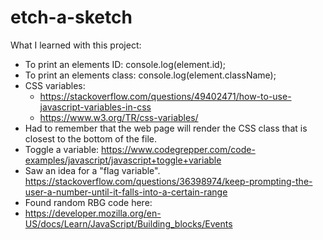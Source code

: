 # etch-a-sketch

What I learned with this project:

- To print an elements ID: console.log(element.id);
- To print an elements class: console.log(element.className);
- CSS variables:
    - https://stackoverflow.com/questions/49402471/how-to-use-javascript-variables-in-css
    - https://www.w3.org/TR/css-variables/
- Had to remember that the web page will render the CSS class that is closest to the bottom of the file.
- Toggle a variable: https://www.codegrepper.com/code-examples/javascript/javascript+toggle+variable
- Saw an idea for a "flag variable". https://stackoverflow.com/questions/36398974/keep-prompting-the-user-a-number-until-it-falls-into-a-certain-range
- Found random RBG code here:
- https://developer.mozilla.org/en-US/docs/Learn/JavaScript/Building_blocks/Events